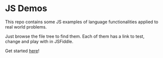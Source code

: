 # JS Demos

This repo contains some JS examples of language functionalities applied to real world problems.

Just browse the file tree to find them. Each of them has a link to test, change and play with in JSFiddle.

Get started [here](demos/)!
